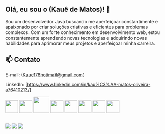 ## Olá, eu sou o (Kauê de Matos)! :wave:

Sou um desenvolvedor Java buscando me aperfeiçoar constantimente e apaixonado por criar soluções criativas e eficientes para problemas complexos. Com um forte conhecimento em desenvolvimento web, estou constantemente aprendendo novas tecnologias e adquirindo novas habilidades para aprimorar meus projetos e aperfeiçoar minha carreira.
 
## :mailbox: Contato
 E-mail: (Kaue178hotimail@gmail.com)
 
 LinkedIn: [https://www.linkedin.com/in/kau%C3%AA-matos-oliveira-a76410213/]
 
 
 
 
<div>
  <img height="40px" width="40px" src="https://cdn.jsdelivr.net/gh/devicons/devicon/icons/java/java-original-wordmark.svg" />
  <img height="40px" width="40px" src="https://cdn.jsdelivr.net/gh/devicons/devicon/icons/spring/spring-original.svg" />
  <img height="50px" width="50px" src="https://cdn.jsdelivr.net/gh/devicons/devicon/icons/mysql/mysql-original-wordmark.svg" /> 
  <img  height="40px" width="40px" src="https://cdn.jsdelivr.net/gh/devicons/devicon/icons/javascript/javascript-original.svg" />
  <img  height="40px" width="40px" src="https://cdn.jsdelivr.net/gh/devicons/devicon/icons/typescript/typescript-original.svg" />
  <img height="40px" width="40px"  src="https://cdn.jsdelivr.net/gh/devicons/devicon/icons/html5/html5-original.svg" />
  <img height="40px" width="40px" src="https://cdn.jsdelivr.net/gh/devicons/devicon/icons/css3/css3-original.svg" />
  <img height="40px" width="40px" src="https://cdn.jsdelivr.net/gh/devicons/devicon/icons/sass/sass-original.svg" />



</div>

<br>

   <a href = "mailto:kaue178hotimail@gmail.com"><img src="https://img.shields.io/badge/-Gmail-%23333?style=for-the-badge&logo=gmail&logoColor=white" target="_blank"></a>
  <a href="https://www.linkedin.com/in/kauê-matos-oliveira-a76410213/" target="_blank"><img src="https://img.shields.io/badge/-LinkedIn-%230077B5?style=for-the-badge&logo=linkedin&logoColor=white" target="_blank"></a>
  <a href="https://ikauematos.github.io/Portfolio/" target="_blank"><img src="https://img.shields.io/badge/-Portf%C3%B3lio-brown?style=for-the-badge&logo=true" target="_blank"></a>



